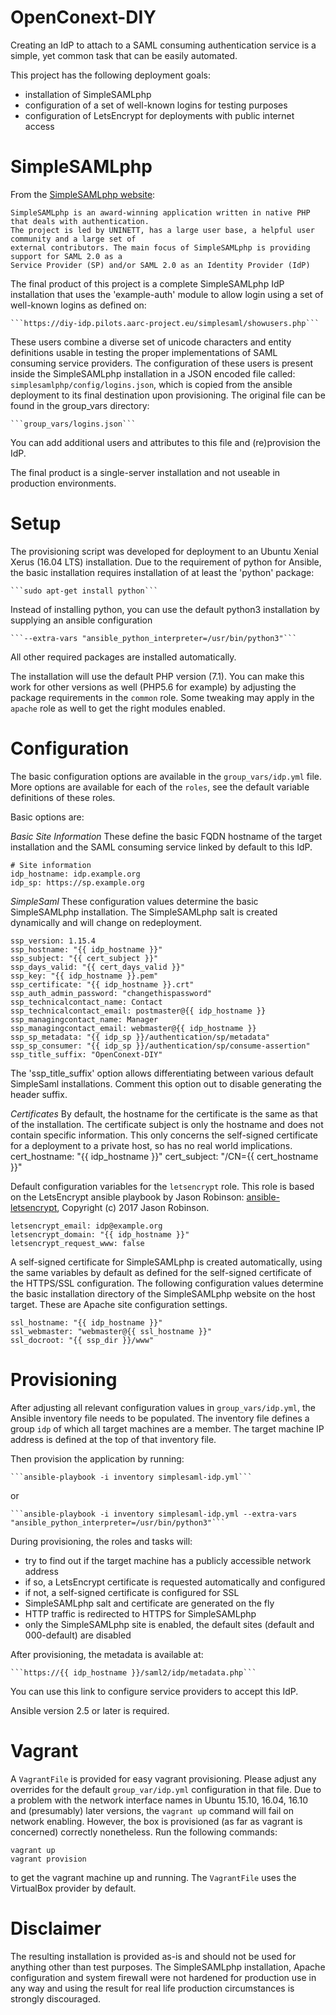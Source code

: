 # OpenConext-DIY
Creating an IdP to attach to a SAML consuming authentication service is a simple, yet
common task that can be easily automated.

This project has the following deployment goals:
- installation of SimpleSAMLphp
- configuration of a set of well-known logins for testing purposes
- configuration of LetsEncrypt for deployments with public internet access


SimpleSAMLphp
=============
From the [SimpleSAMLphp website](https://simplesamlphp.org/):

    SimpleSAMLphp is an award-winning application written in native PHP that deals with authentication.
    The project is led by UNINETT, has a large user base, a helpful user community and a large set of
    external contributors. The main focus of SimpleSAMLphp is providing support for SAML 2.0 as a
    Service Provider (SP) and/or SAML 2.0 as an Identity Provider (IdP)

The final product of this project is a complete SimpleSAMLphp IdP installation that uses the
'example-auth' module to allow login using a set of well-known logins as defined on:

    ```https://diy-idp.pilots.aarc-project.eu/simplesaml/showusers.php```

These users combine a diverse set of unicode characters and entity definitions usable in testing the
proper implementations of SAML consuming service providers. The configuration of these users is
present inside the SimpleSAMLphp installation in a JSON encoded file called: `simplesamlphp/config/logins.json`,
which is copied from the ansible deployment to its final destination upon provisioning.
The original file can be found in the group_vars directory:

    ```group_vars/logins.json```
    
You can add additional users and attributes to this file and (re)provision the IdP.

The final product is a single-server installation and not useable in production environments.

Setup
=====
The provisioning script was developed for deployment to an Ubuntu Xenial Xerus (16.04 LTS)
installation. Due to the requirement of python for Ansible, the basic installation requires
installation of at least the 'python' package:

    ```sudo apt-get install python```
    
Instead of installing python, you can use the default python3 installation by supplying an
ansible configuration

    ```--extra-vars "ansible_python_interpreter=/usr/bin/python3"```


All other required packages are installed automatically.

The installation will use the default PHP version (7.1). You can make this work for other versions
as well (PHP5.6 for example) by adjusting the package requirements in the `common` role. Some tweaking
may apply in the `apache` role as well to get the right modules enabled.

Configuration
=============
The basic configuration options are available in the `group_vars/idp.yml` file. More options are
available for each of the `roles`, see the default variable definitions of these roles.

Basic options are:

*Basic Site Information*
These define the basic FQDN hostname of the target installation and the SAML consuming service linked
by default to this IdP.

    # Site information
    idp_hostname: idp.example.org
    idp_sp: https://sp.example.org


*SimpleSaml*
These configuration values determine the basic SimpleSAMLphp installation. The SimpleSAMLphp salt is created
dynamically and will change on redeployment.

    ssp_version: 1.15.4
    ssp_hostname: "{{ idp_hostname }}"
    ssp_subject: "{{ cert_subject }}"
    ssp_days_valid: "{{ cert_days_valid }}"
    ssp_key: "{{ idp_hostname }}.pem"
    ssp_certificate: "{{ idp_hostname }}.crt"
    ssp_auth_admin_password: "changethispassword"
    ssp_technicalcontact_name: Contact
    ssp_technicalcontact_email: postmaster@{{ idp_hostname }}
    ssp_managingcontact_name: Manager
    ssp_managingcontact_email: webmaster@{{ idp_hostname }}
    ssp_sp_metadata: "{{ idp_sp }}/authentication/sp/metadata"
    ssp_sp_consumer: "{{ idp_sp }}/authentication/sp/consume-assertion"
    ssp_title_suffix: "OpenConext-DIY"
    
The 'ssp_title_suffix' option allows differentiating between various default SimpleSaml installations. Comment
this option out to disable generating the header suffix.

*Certificates*
By default, the hostname for the certificate is the same as that of the installation. The certificate subject
is only the hostname and does not contain specific information. This only concerns the self-signed certificate
for a deployment to a private host, so has no real world implications.
    cert_hostname: "{{ idp_hostname }}"
    cert_subject: "/CN={{ cert_hostname }}"


Default configuration variables for the `letsencrypt` role. This role is based on the LetsEncrypt ansible
playbook by Jason Robinson: [ansible-letsencrypt](https://github.com/jaywink/ansible-letsencrypt),
Copyright (c) 2017 Jason Robinson.

    letsencrypt_email: idp@example.org
    letsencrypt_domain: "{{ idp_hostname }}"
    letsencrypt_request_www: false

A self-signed certificate for SimpleSAMLphp is created automatically, using the same variables by default as
defined for the self-signed certificate of the HTTPS/SSL configuration.
The following configuration values determine the basic installation directory of the SimpleSAMLphp website on
the host target. These are Apache site configuration settings.

    ssl_hostname: "{{ idp_hostname }}"
    ssl_webmaster: "webmaster@{{ ssl_hostname }}"
    ssl_docroot: "{{ ssp_dir }}/www"


Provisioning
============
After adjusting all relevant configuration values in `group_vars/idp.yml`, the Ansible inventory file needs to
be populated. The inventory file defines a group `idp` of which all target machines are a member. The target
machine IP address is defined at the top of that inventory file.

Then provision the application by running:

    ```ansible-playbook -i inventory simplesaml-idp.yml```

or

    ```ansible-playbook -i inventory simplesaml-idp.yml --extra-vars "ansible_python_interpreter=/usr/bin/python3"```

During provisioning, the roles and tasks will:
- try to find out if the target machine has a publicly accessible network address
- if so, a LetsEncrypt certificate is requested automatically and configured
- if not, a self-signed certificate is configured for SSL
- SimpleSAMLphp salt and certificate are generated on the fly
- HTTP traffic is redirected to HTTPS for SimpleSAMLphp
- only the SimpleSAMLphp site is enabled, the default sites (default and 000-default) are disabled

After provisioning, the metadata is available at:

    ```https://{{ idp_hostname }}/saml2/idp/metadata.php```

You can use this link to configure service providers to accept this IdP.

Ansible version 2.5 or later is required.

Vagrant
=======
A `VagrantFile` is provided for easy vagrant provisioning. Please adjust any overrides for the default
`group_var/idp.yml` configuration in that file. Due to a problem with the network interface
names in Ubuntu 15.10, 16.04, 16.10 and (presumably) later versions, the `vagrant up` command will fail
on network enabling. However, the box is provisioned (as far as vagrant is concerned) correctly
nonetheless. Run the following commands:

    vagrant up
    vagrant provision

to get the vagrant machine up and running. The `VagrantFile` uses the VirtualBox provider by default.

Disclaimer
==========
The resulting installation is provided as-is and should not be used for anything other than test purposes.
The SimpleSAMLphp installation, Apache configuration and system firewall were not hardened for production
use in any way and using the result for real life production circumstances is strongly discouraged.
